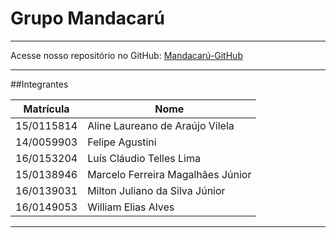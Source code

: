 # Grupo Mandacarú

***

Acesse nosso repositório no GitHub: [Mandacarú-GitHub](https://github.com/MDS-Mandacaru)

***

##Integrantes

| Matrícula | Nome 
| --------- | ---- 
| 15/0115814 | Aline Laureano de Araújo Vilela 
| 14/0059903 | Felipe Agustini
| 16/0153204 | Luís Cláudio Telles Lima 
| 15/0138946 | Marcelo Ferreira Magalhães Júnior 
| 16/0139031 | Milton Juliano da Silva Júnior 
| 16/0149053 | William Elias Alves 

***
